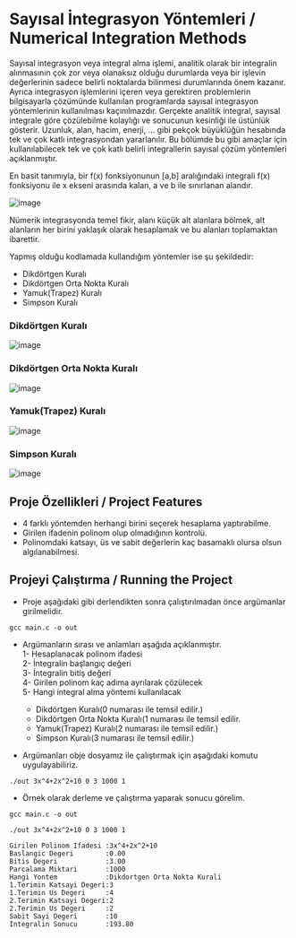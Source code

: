 # Sayısal İntegrasyon Yöntemleri / Numerical Integration Methods

Sayısal integrasyon veya integral alma işlemi, analitik olarak bir integralin alınmasının çok zor
veya olanaksız olduğu durumlarda veya bir işlevin değerlerinin sadece belirli noktalarda
bilinmesi durumlarında önem kazanır. Ayrıca integrasyon işlemlerini içeren veya gerektiren
problemlerin bilgisayarla çözümünde kullanılan programlarda sayısal integrasyon yöntemlerinin
kullanılması kaçınılmazdır. Gerçekte analitik integral, sayısal integrale göre çözülebilme
kolaylığı ve sonucunun kesinliği ile üstünlük gösterir. Uzunluk, alan, hacim, enerji, ... gibi
pekçok büyüklüğün hesabında tek ve çok katlı integrasyondan yararlanılır. Bu bölümde bu gibi
amaçlar için kullanılabilecek tek ve çok katlı belirli integrallerin sayısal çözüm yöntemleri
açıklanmıştır.</br>

En basit tanımıyla, bir f(x) fonksiyonunun [a,b] aralığındaki integrali f(x) fonksiyonu ile x
ekseni arasında kalan, a ve b ile sınırlanan alandır.</br>

![image](https://user-images.githubusercontent.com/81113873/112179840-14b78600-8c0c-11eb-83af-61d9d13e7aa9.png)

Nümerik integrasyonda temel fikir, alanı küçük alt alanlara bölmek, alt alanların her birini
yaklaşık olarak hesaplamak ve bu alanları toplamaktan ibarettir.

Yapmış olduğu kodlamada kullandığım yöntemler ise şu şekildedir:</br>
* Dikdörtgen Kuralı</br>
* Dikdörtgen Orta Nokta Kuralı</br>
* Yamuk(Trapez) Kuralı</br>
* Simpson Kuralı</br>

### Dikdörtgen Kuralı</br>
![image](https://user-images.githubusercontent.com/81113873/112180446-9effea00-8c0c-11eb-928a-ac54c0f2d36b.png)

### Dikdörtgen Orta Nokta Kuralı</br>
![image](https://user-images.githubusercontent.com/81113873/112180551-b63ed780-8c0c-11eb-9cbc-d439e9d4fd9e.png)

### Yamuk(Trapez) Kuralı</br>
![image](https://user-images.githubusercontent.com/81113873/112180613-c35bc680-8c0c-11eb-8606-c70fb54124f5.png)

### Simpson Kuralı</br>
![image](https://user-images.githubusercontent.com/81113873/112180681-cf478880-8c0c-11eb-9e5a-c78e2a6d3e45.png)

## Proje Özellikleri / Project Features
* 4 farklı yöntemden herhangi birini seçerek hesaplama yaptırabilme.</br>
* Girilen ifadenin polinom olup olmadığının kontrolü.</br>
* Polinomdaki katsayı, üs ve sabit değerlerin kaç basamaklı olursa olsun algılanabilmesi.</br>

## Projeyi Çalıştırma / Running the Project
* Proje aşağıdaki gibi derlendikten sonra çalıştırılmadan önce argümanlar girilmelidir.</br>
```
gcc main.c -o out
```
* Argümanların sırası ve anlamları aşağıda açıklanmıştır.</br>
1- Hesaplanacak polinom ifadesi</br>
2- İntegralin başlangıç değeri</br>
3- İntegralin bitiş değeri</br>
4- Girilen polinom kaç adıma ayrılarak çözülecek</br>
5- Hangi integral alma yöntemi kullanılacak</br>
    - Dikdörtgen Kuralı(0 numarası ile temsil edilir.)</br>
    - Dikdörtgen Orta Nokta Kuralı(1 numarası ile temsil edilir.</br>
    - Yamuk(Trapez) Kuralı(2 numarası ile temsil edilir.)</br>
    - Simpson Kuralı(3 numarası ile temsil edilir.)</br>

* Argümanları obje dosyamız ile çalıştırmak için aşağıdaki komutu uygulayabiliriz.
```
./out 3x^4+2x^2+10 0 3 1000 1
```
* Örnek olarak derleme ve çalıştırma yaparak sonucu görelim.
```
gcc main.c -o out
```
```
./out 3x^4+2x^2+10 0 3 1000 1
```
```
Girilen Polinom Ifadesi :3x^4+2x^2+10
Baslangic Degeri        :0.00 
Bitis Degeri            :3.00
Parcalama Miktari       :1000
Hangi Yontem            :Dikdortgen Orta Nokta Kurali
1.Terimin Katsayi Degeri:3
1.Terimin Us Degeri     :4
2.Terimin Katsayi Degeri:2
2.Terimin Us Degeri     :2
Sabit Sayi Degeri       :10
Integralin Sonucu       :193.80
```
